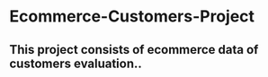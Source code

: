 # Ecommerce-Customers-Project
## This project consists of ecommerce data of customers evaluation..

